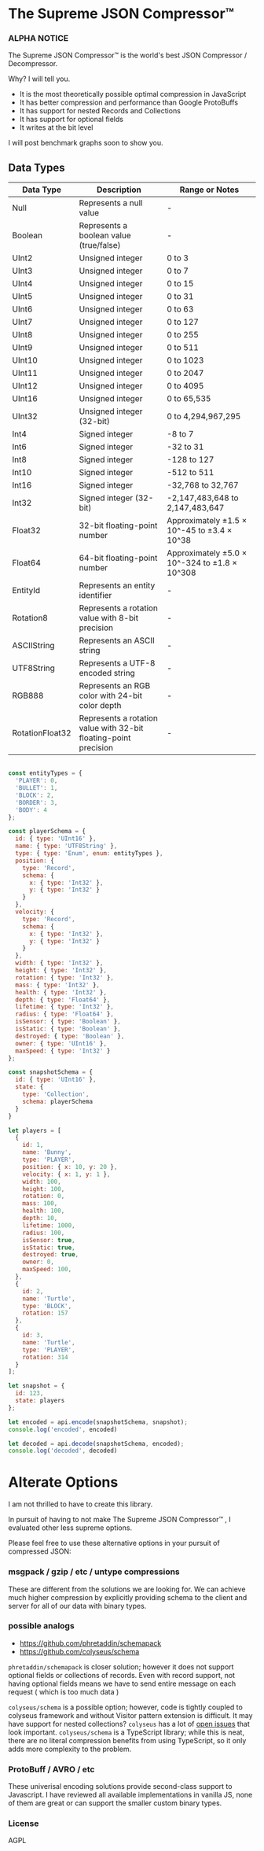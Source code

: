 # The Supreme JSON Compressor™ 

### ALPHA NOTICE

The Supreme JSON Compressor™  is the world's best JSON Compressor / Decompressor.

Why? I will tell you.

 - It is the most theoretically possible optimal compression in JavaScript
 - It has better compression and performance than Google ProtoBuffs
 - It has support for nested Records and Collections
 - It has support for optional fields
 - It writes at the bit level

I will post benchmark graphs soon to show you.
 
## Data Types

| Data Type        | Description                                   | Range or Notes                                 |
|------------------|-----------------------------------------------|-----------------------------------------------|
| Null             | Represents a null value                       | -                                             |
| Boolean          | Represents a boolean value (true/false)       | -                                             |
| UInt2            | Unsigned integer                              | 0 to 3                                        |
| UInt3            | Unsigned integer                              | 0 to 7                                        |
| UInt4            | Unsigned integer                              | 0 to 15                                       |
| UInt5            | Unsigned integer                              | 0 to 31                                       |
| UInt6            | Unsigned integer                              | 0 to 63                                       |
| UInt7            | Unsigned integer                              | 0 to 127                                      |
| UInt8            | Unsigned integer                              | 0 to 255                                      |
| UInt9            | Unsigned integer                              | 0 to 511                                      |
| UInt10           | Unsigned integer                              | 0 to 1023                                     |
| UInt11           | Unsigned integer                              | 0 to 2047                                     |
| UInt12           | Unsigned integer                              | 0 to 4095                                     |
| UInt16           | Unsigned integer                              | 0 to 65,535                                   |
| UInt32           | Unsigned integer (32-bit)                     | 0 to 4,294,967,295                            |
| Int4             | Signed integer                                | -8 to 7                                       |
| Int6             | Signed integer                                | -32 to 31                                     |
| Int8             | Signed integer                                | -128 to 127                                   |
| Int10            | Signed integer                                | -512 to 511                                   |
| Int16            | Signed integer                                | -32,768 to 32,767                             |
| Int32            | Signed integer (32-bit)                       | -2,147,483,648 to 2,147,483,647               |
| Float32          | 32-bit floating-point number                  | Approximately ±1.5 × 10^-45 to ±3.4 × 10^38   |
| Float64          | 64-bit floating-point number                  | Approximately ±5.0 × 10^-324 to ±1.8 × 10^308 |
| EntityId         | Represents an entity identifier               | -                                             |
| Rotation8        | Represents a rotation value with 8-bit precision | -                                          |
| ASCIIString      | Represents an ASCII string                    | -                                             |
| UTF8String       | Represents a UTF-8 encoded string             | -                                             |
| RGB888           | Represents an RGB color with 24-bit color depth | -                                           |
| RotationFloat32  | Represents a rotation value with 32-bit floating-point precision | -                          |


```js

const entityTypes = {
  'PLAYER': 0,
  'BULLET': 1,
  'BLOCK': 2,
  'BORDER': 3,
  'BODY': 4
};

const playerSchema = {
  id: { type: 'UInt16' },
  name: { type: 'UTF8String' },
  type: { type: 'Enum', enum: entityTypes },
  position: {
    type: 'Record',
    schema: {
      x: { type: 'Int32' },
      y: { type: 'Int32' }
    }
  },
  velocity: {
    type: 'Record',
    schema: {
      x: { type: 'Int32' },
      y: { type: 'Int32' }
    }
  },
  width: { type: 'Int32' },
  height: { type: 'Int32' },
  rotation: { type: 'Int32' },
  mass: { type: 'Int32' },
  health: { type: 'Int32' },
  depth: { type: 'Float64' },
  lifetime: { type: 'Int32' },
  radius: { type: 'Float64' },
  isSensor: { type: 'Boolean' },
  isStatic: { type: 'Boolean' },
  destroyed: { type: 'Boolean' },
  owner: { type: 'UInt16' },
  maxSpeed: { type: 'Int32' }
};

const snapshotSchema = {
  id: { type: 'UInt16' },
  state: {
    type: 'Collection',
    schema: playerSchema
  }
}

let players = [
  {
    id: 1,
    name: 'Bunny',
    type: 'PLAYER',
    position: { x: 10, y: 20 },
    velocity: { x: 1, y: 1 },
    width: 100,
    height: 100,
    rotation: 0,
    mass: 100,
    health: 100,
    depth: 10,
    lifetime: 1000,
    radius: 100,
    isSensor: true,
    isStatic: true,
    destroyed: true,
    owner: 0,
    maxSpeed: 100,
  },
  {
    id: 2,
    name: 'Turtle',
    type: 'BLOCK',
    rotation: 157
  },
  {
    id: 3,
    name: 'Turtle',
    type: 'PLAYER',
    rotation: 314
  }
];

let snapshot = {
  id: 123,
  state: players
};

let encoded = api.encode(snapshotSchema, snapshot);
console.log('encoded', encoded)

let decoded = api.decode(snapshotSchema, encoded);
console.log('decoded', decoded)
```


# Alterate Options
I am not thrilled to have to create this library.

In pursuit of having to not make The Supreme JSON Compressor™ , I evaluated other less supreme options.

Please feel free to use these alternative options in your pursuit of compressed JSON:

### msgpack / gzip / etc / untype compressions

These are different from the solutions we are looking for. We can achieve much higher compression by explicitly providing schema to the client and server for all of our data with binary types. 

### possible analogs

 - https://github.com/phretaddin/schemapack
 - https://github.com/colyseus/schema

`phretaddin/schemapack` is closer solution; however it does not support optional fields or collections of records. Even with record support, not having optional fields means we have to send entire message on each request ( which is too much data )

`colyseus/schema` is a possible option; however, code is tightly coupled to colyseus framework and without Visitor pattern extension is difficult. It may have support for nested collections? `colyseus` has a lot of [open issues](https://github.com/colyseus/schema/issues) that look important. `colyseus/schema` is a TypeScript library; while this is neat, there are no literal compression benefits from using TypeScript, so it only adds more complexity to the problem.

### ProtoBuff / AVRO / etc

These univerisal encoding solutions provide second-class support to Javascript. I have reviewed all available implementations in vanilla JS, none of them are great or can support the smaller custom binary types.

### License
AGPL